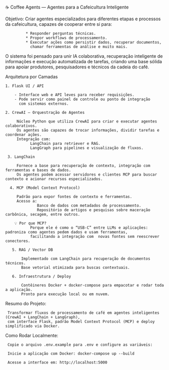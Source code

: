 ☕ Coffee Agents — Agentes para a Cafeicultura Inteligente

Objetivo: Criar agentes especializados para diferentes etapas e processos da cafeicultura, capazes de cooperar entre si para:

             * Responder perguntas técnicas.
             * Propor workflows de processamento.
             * Executar ações como persistir dados, recuperar documentos, 
               chamar ferramentas de análise e muito mais.
                 
O sistema foi pensado para unir IA colaborativa, recuperação inteligente de informações e execução automatizada de tarefas, 
criando uma base sólida para apoiar produtores, pesquisadores e técnicos da cadeia do café.

Arquitetura por Camadas

    1. Flask UI / API
    
        - Interface web e API leves para receber requisições.
        - Pode servir como painel de controle ou ponto de integração 
          com sistemas externos.

    2. CrewAI — Orquestração de Agentes
    
         Núcleo Python que utiliza CrewAI para criar e executar agentes colaborativos.
         Os agentes são capazes de trocar informações, dividir tarefas e coordenar ações.
         Integração com:
               LangChain para retriever e RAG.
               LangGraph para pipelines e visualização de fluxos.

     3. LangChain
     
         Fornece a base para recuperação de contexto, integração com ferramentas e bases de dados.
         Os agentes podem acessar servidores e clientes MCP para buscar contexto e acionar recursos especializados.

      4. MCP (Model Context Protocol)
      
         Padrão para expor fontes de contexto e ferramentas.
         Acesso a:
                  Banco de dados com metadados de processamento.
                  Repositório de artigos e pesquisas sobre maceração carbônica, secagem, entre outros.

        💡 Por que MCP?
               Porque ele é como o “USB-C” entre LLMs e aplicações: padroniza como agentes pedem dados e usam ferramentas, 
               facilitando a integração com  novas fontes sem reescrever conectores.

       5. RAG / Vector DB
       
           Implementado com LangChain para recuperação de documentos técnicos.
           Base vetorial otimizada para buscas contextuais.

       6. Infraestrutura / Deploy
       
           Contêineres Docker + docker-compose para empacotar e rodar toda a aplicação.
           Pronto para execução local ou em nuvem.

Resumo do Projeto:

     Transformar fluxos de processamento de café em agentes inteligentes (CrewAI + LangChain + LangGraph),
     com interface Flask, padrão Model Context Protocol (MCP) e deploy simplificado via Docker.

Como Rodar Localmente:

     Copie o arquivo .env.example para .env e configure as variáveis:
     
     Inicie a aplicação com Docker: docker-compose up --build
     
     Acesse a interface em: http://localhost:5000
